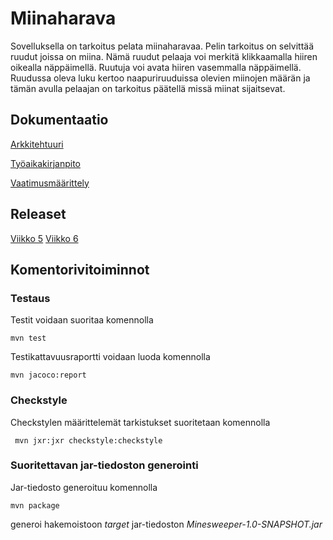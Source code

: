 # Miinaharava

Sovelluksella on tarkoitus pelata miinaharavaa. Pelin tarkoitus on selvittää ruudut joissa on miina. Nämä ruudut pelaaja voi merkitä klikkaamalla hiiren oikealla näppäimellä. Ruutuja voi avata hiiren vasemmalla näppäimellä. Ruudussa oleva luku kertoo naapuriruuduissa olevien miinojen määrän ja tämän avulla pelaajan on tarkoitus päätellä missä miinat sijaitsevat.

## Dokumentaatio

[Arkkitehtuuri](https://github.com/aapolauk/ot-harjoitustyo/blob/master/dokumentointi/arkkitehtuuri.md)

[Työaikakirjanpito](https://github.com/aapolauk/ot-harjoitustyo/blob/master/dokumentointi/tyoaikakirjanpito.md)

[Vaatimusmäärittely](https://github.com/aapolauk/ot-harjoitustyo/blob/master/dokumentointi/vaatimusmaarittely.md)

## Releaset

[Viikko 5](https://github.com/aapolauk/ot-harjoitustyo/releases/tag/Viikko5)
[Viikko 6](https://github.com/aapolauk/ot-harjoitustyo/releases/tag/Viikko6)

## Komentorivitoiminnot

### Testaus

Testit voidaan suoritaa komennolla

```
mvn test
```

Testikattavuusraportti voidaan luoda komennolla

```
mvn jacoco:report
```

### Checkstyle

Checkstylen määrittelemät tarkistukset suoritetaan komennolla

```
 mvn jxr:jxr checkstyle:checkstyle
```

### Suoritettavan jar-tiedoston generointi

Jar-tiedosto generoituu komennolla

```
mvn package
```
generoi hakemoistoon _target_ jar-tiedoston _Minesweeper-1.0-SNAPSHOT.jar_
